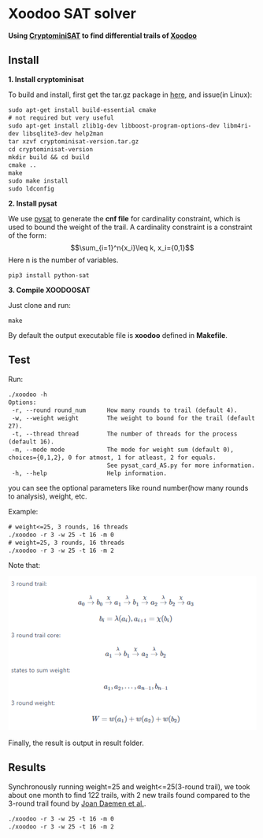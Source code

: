 
# Xoodoo SAT solver

**Using [CryptominiSAT](https://github.com/msoos/cryptominisat/) to find differential trails of [Xoodoo](https://keccak.team/xoodoo.html)**

## Install

**1. Install cryptominisat**

To build and install, first get the tar.gz package in [here](https://github.com/msoos/cryptominisat/releases), and issue(in Linux):


```
sudo apt-get install build-essential cmake
# not required but very useful
sudo apt-get install zlib1g-dev libboost-program-options-dev libm4ri-dev libsqlite3-dev help2man
tar xzvf cryptominisat-version.tar.gz
cd cryptominisat-version
mkdir build && cd build
cmake ..
make
sudo make install
sudo ldconfig
```

**2. Install pysat**

We use [pysat](https://github.com/pysathq/pysat) to generate the **cnf file** for cardinality constraint, which is used to bound the weight of the trail.
A cardinality constraint is a constraint of the form: $$\sum_{i=1}^n{x_i}\leq k, x_i={0,1}$$ Here n is the number of variables.

```
pip3 install python-sat
```

**3. Compile XOODOOSAT**

Just clone and run:

```
make
```

By default the output executable file is **xoodoo** defined in **Makefile**.

## Test

Run:

```
./xoodoo -h
Options:
 -r, --round round_num      How many rounds to trail (default 4).
 -w, --weight weight        The weight to bound for the trail (default 27).
 -t, --thread thread        The number of threads for the process (default 16).
 -m, --mode mode            The mode for weight sum (default 0), choices={0,1,2}, 0 for atmost, 1 for atleast, 2 for equals.
                            See pysat_card_AS.py for more information.
 -h, --help                 Help information.
```
you can see the optional parameters like round number(how many rounds to analysis), weight, etc.

Example:
```
# weight<=25, 3 rounds, 16 threads
./xoodoo -r 3 -w 25 -t 16 -m 0
# weight=25, 3 rounds, 16 threads
./xoodoo -r 3 -w 25 -t 16 -m 2
```

Note that:

![image](./xoodoo.png)

Finally, the result is output in result folder.

## Results
Synchronously running weight=25 and weight<=25(3-round trail), we took about one month to find 122 trails, with 2 new trails found compared to the 3-round trail found by [Joan Daemen et al.](https://tosc.iacr.org/index.php/ToSC/article/view/7359).
```
./xoodoo -r 3 -w 25 -t 16 -m 0
./xoodoo -r 3 -w 25 -t 16 -m 2
```
